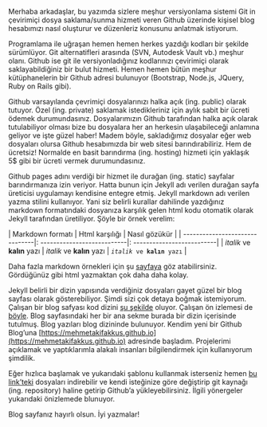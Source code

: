 Merhaba arkadaşlar, bu yazımda sizlere meşhur versiyonlama sistemi Git in çevirimiçi dosya saklama/sunma hizmeti veren Github üzerinde kişisel blog hesabımızı nasıl oluşturur ve düzenleriz konusunu anlatmak istiyorum. 

Programlama ile uğraşan hemen hemen herkes yazdığı kodları bir şekilde sürümlüyor. Git alternatifleri arasında (SVN, Autodesk Vault vb.) meşhur olanı. Github ise git ile versiyonladığınız kodlarınızı çevirimiçi olarak saklayabildiğiniz bir bulut hizmeti. Hemen hemen bütün meşhur kütüphanelerin bir Github adresi bulunuyor (Bootstrap, Node.js, JQuery, Ruby on Rails gibi).

Github varsayılanda çevrimiçi dosyalarınızı halka açık (ing. public) olarak tutuyor. Özel (ing. private) saklamak istedikleriniz için aylık sabit bir ücreti ödemek durumundasınız. Dosyalarımızın Github tarafından halka açık olarak tutulabiliyor olması bize bu dosyalara her an herkesin ulaşabileceği anlamına geliyor ve işte güzel haber! Madem böyle, sakladığımız dosyalar eğer web dosyaları olursa Github hesabımızda bir web sitesi barındırabiliriz. Hem de ücretsiz! Normalde en basit barındırma (ing. hosting) hizmeti için yaklaşık 5$ gibi bir ücreti vermek durumundasınız. 

Github pages adını verdiği bir hizmet ile durağan (ing. static) sayfalar barındırmanıza izin veriyor. Hatta bunun için Jekyll adı verilen durağan sayfa üreticisi uygulamayı kendisine entegre etmiş. Jekyll markdown adı verilen yazma stilini kullanıyor. Yani siz belirli kurallar dahilinde yazdığınız markdown formatındaki dosyanıza karşılık gelen html kodu otomatik olarak Jekyll tarafından üretiliyor. Şöyle bir örnek verelim:


| Markdown formatı               | Html karşılığı              | Nasıl gözükür    |
| -------------------------------|: ---------------------------|: --------------------------|
| *italik* ve **kalın** yazı      | <em>italik</em> ve <strong>kalın</strong> yazı | <code>*italik* ve **kalın** yazı</code>          |

Daha fazla markdown örnekleri için şu [sayfaya](https://jbt.github.io/markdown-editor) göz atabilirsiniz. Gördüğünüz gibi html yazmaktan çok daha daha kolay. 

Jekyll belirli bir dizin yapısında verdiğiniz dosyaları gayet güzel bir blog sayfası olarak gösterebiliyor. Şimdi sizi çok detaya boğmak istemiyorum. Çalışan bir blog safyası kod dizini [şu şekilde](https://github.com/mehmetakifakkus/blogTemplate) oluyor. Çalışan ön izlemesi de [böyle](https://mehmetakifakkus.github.io/blogTemplate/). Blog sayfasındaki her bir ana sekme burada bir dizin içerisinde tutulmuş. Blog yazıları blog dizininde bulunuyor. Kendim yeni bir Github Blog’una [https://mehmetakifakkus.github.io](https://mehmetakifakkus.github.io) adresinde başladım. Projelerimi açıklamak ve yaptıklarımla alakalı insanları bilgilendirmek için kullanıyorum şimdilik. 

Eğer hızlıca başlamak ve yukarıdaki şablonu kullanmak isterseniz hemen [bu link’teki](https://mehmetakifakkus.github.io/blogTemplate/) dosyaları indirebilir ve kendi isteğinize göre değiştirip git kaynağı (ing. repository) haline getirip Github’a yükleyebilirsiniz. İlgili yönergeler yukarıdaki önizlemede blunuyor. 

Blog sayfanız hayırlı olsun. İyi yazmalar!

